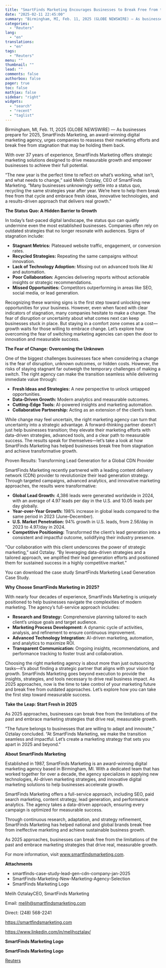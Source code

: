 ```yaml
---
title: "SmartFinds Marketing Encourages Businesses to Break Free from the Status Quo in 2025"
date: "2025-02-11 22:45:00"
summary: "Birmingham, MI, Feb. 11, 2025 (GLOBE NEWSWIRE) — As businesses prepare for 2025, SmartFinds Marketing, an award-winning digital marketing agency, urges companies to reassess their marketing efforts and break free from stagnation that may be holding them back.With over 37 years of experience, SmartFinds Marketing offers strategic marketing solutions designed..."
categories:
  - "Reuters"
lang:
  - "en"
translations:
  - "en"
tags:
  - "Reuters"
menu: ""
thumbnail: ""
lead: ""
comments: false
authorbox: false
pager: true
toc: false
mathjax: false
sidebar: "right"
widgets:
  - "search"
  - "recent"
  - "taglist"
---
```


Birmingham, MI, Feb. 11, 2025 (GLOBE NEWSWIRE) — As businesses prepare for 2025, SmartFinds Marketing, an award-winning digital marketing agency, urges companies to reassess their marketing efforts and break free from stagnation that may be holding them back.

With over 37 years of experience, SmartFinds Marketing offers strategic marketing solutions designed to drive measurable growth and empower businesses to achieve their full potential.

“The new year is the perfect time to reflect on what’s working, what isn’t, and what needs to change,” said Melih Oztalay, CEO of SmartFinds Marketing. “Many businesses unknowingly settle into a status quo, recycling the same strategies year after year. We’re here to help them break free from that cycle and embrace fresh ideas, innovative technologies, and a results-driven approach that delivers real growth.”

**The Status Quo: A Hidden Barrier to Growth**

In today’s fast-paced digital landscape, the status quo can quietly undermine even the most established businesses. Companies often rely on outdated strategies that no longer resonate with audiences. Signs of stagnation include:

* **Stagnant Metrics:** Plateaued website traffic, engagement, or conversion rates.
* **Recycled Strategies:** Repeating the same campaigns without innovation.
* **Lack of Technology Adoption:** Missing out on advanced tools like AI and automation.
* **Poor Collaboration:** Agencies delivering reports without actionable insights or strategic recommendations.
* **Missed Opportunities:** Competitors outperforming in areas like SEO, social media, or lead generation.

Recognizing these warning signs is the first step toward unlocking new opportunities for your business. However, even when faced with clear indicators of stagnation, many companies hesitate to make a change. The fear of disruption or uncertainty about what comes next can keep businesses stuck in place. But staying in a comfort zone comes at a cost—growth waits for those willing to embrace change. Let’s explore how overcoming the fear of switching marketing agencies can open the door to innovation and measurable success.

**The Fear of Change: Overcoming the Unknown**

One of the biggest challenges businesses face when considering a change is the fear of disruption, unknown outcomes, or hidden costs. However, the risks of staying stagnant far outweigh the temporary challenges of making a switch. The right agency can make the transition seamless while delivering immediate value through:

* **Fresh Ideas and Strategies:** A new perspective to unlock untapped opportunities.
* **Data-Driven Growth:** Modern analytics and measurable outcomes.
* **Cutting-Edge Tools:** AI-powered insights and marketing automation.
* **Collaborative Partnership:** Acting as an extension of the client’s team.

While change may feel uncertain, the right marketing agency can turn that uncertainty into a strategic advantage. A forward-thinking partner doesn’t just help businesses transition; they elevate their marketing efforts with data-driven strategies, advanced tools, and a clear path to measurable success. The results speak for themselves—let’s take a look at how SmartFinds Marketing has helped businesses break free from stagnation and achieve transformative growth.

Proven Results: Transforming Lead Generation for a Global CDN Provider

SmartFinds Marketing recently partnered with a leading content delivery network (CDN) provider to revolutionize their lead generation strategy. Through targeted campaigns, advanced analytics, and innovative marketing approaches, the results were transformative:

* **Global Lead Growth:** 4,386 leads were generated worldwide in 2024, with an average of 4.97 leads per day in the U.S. and 10.05 leads per day globally.
* **Year-over-Year Growth:** 198% increase in global leads compared to the same period in 2023 (June–December).
* **U.S. Market Penetration:** 94% growth in U.S. leads, from 2.56/day in 2023 to 4.97/day in 2024.
* **Competitive Positioning:** Transformed the client’s lead generation into a consistent and impactful outcome, solidifying their industry presence.

“Our collaboration with this client underscores the power of strategic marketing,” said Oztalay. “By leveraging data-driven strategies and a tailored approach, we amplified their lead generation efforts and positioned them for sustained success in a highly competitive market.”

You can download the case study SmartFinds Marketing Lead Generation Case Study.

**Why Choose SmartFinds Marketing in 2025?**

With nearly four decades of experience, SmartFinds Marketing is uniquely positioned to help businesses navigate the complexities of modern marketing. The agency’s full-service approach includes:

* **Research and Strategy:** Comprehensive planning tailored to each client’s unique goals and target audience.
* **Marketing Process Development:** A dynamic cycle of activities, analysis, and refinement to ensure continuous improvement.
* **Advanced Technology Integration:** AI-driven marketing, automation, and analytics to maximize ROI.
* **Transparent Communication:** Ongoing insights, recommendations, and performance tracking to foster trust and collaboration.

Choosing the right marketing agency is about more than just outsourcing tasks—it’s about finding a strategic partner that aligns with your vision for growth. SmartFinds Marketing goes beyond execution to provide the insights, strategies, and tools necessary to drive real business impact. As 2025 approaches, now is the time to take control of your marketing future and break free from outdated approaches. Let’s explore how you can take the first step toward measurable success.

**Take the Leap: Start Fresh in 2025**

As 2025 approaches, businesses can break free from the limitations of the past and embrace marketing strategies that drive real, measurable growth.

“The future belongs to businesses that are willing to adapt and innovate,” Oztalay concluded. “At SmartFinds Marketing, we make the transition seamless and impactful. Let’s create a marketing strategy that sets you apart in 2025 and beyond.”

**About SmartFinds Marketing**

Established in 1987, SmartFinds Marketing is an award-winning digital marketing agency based in Birmingham, MI. With a dedicated team that has worked together for over a decade, the agency specializes in applying new technologies, AI-driven marketing strategies, and innovative digital marketing solutions to help businesses accelerate growth.

SmartFinds Marketing offers a full-service approach, including SEO, paid search marketing, content strategy, lead generation, and performance analytics. The agency takes a data-driven approach, ensuring every campaign is optimized for measurable success.

Through continuous research, adaptation, and strategy refinement, SmartFinds Marketing has helped national and global brands break free from ineffective marketing and achieve sustainable business growth.

As 2025 approaches, businesses can break free from the limitations of the past and embrace marketing strategies that drive real, measurable growth.

For more information, visit www.smartfindsmarketing.com.

**Attachments**

* smartfinds-case-study-lead-gen-cdn-company-jan-2025
* SmartFinds-Marketing-New-Marketing-Agency-Selection
* SmartFinds Marketing Logo

Melih OztalayCEO, SmartFinds Marketing

Email: melih@smartfindsmarketing.com

Direct: (248) 568-2241

https://smartfindsmarketing.com

https://www.linkedin.com/in/melihoztalay/

**SmartFinds Marketing Logo**

**SmartFinds Marketing Logo**

[Reuters](https://www.tradingview.com/news/reuters.com,2025-02-11:newsml_GNX1KxM6F:0-smartfinds-marketing-encourages-businesses-to-break-free-from-the-status-quo-in-2025/)
